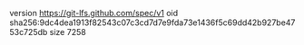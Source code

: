 version https://git-lfs.github.com/spec/v1
oid sha256:9dc4dea1913f82543c07c3cd7d7e9fda73e1436f5c69dd42b927be4753c725db
size 7258
